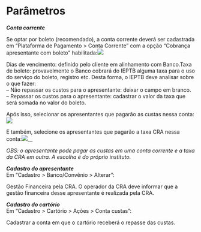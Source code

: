 # Parâmetros

_**Conta corrente**_

Se optar por boleto (recomendado), a conta corrente deverá ser cadastrada em “Plataforma de Pagamento > Conta Corrente” com a opção “Cobrança apresentante com boleto" habilitada:![](http://manual.crabr.com.br/manual/wp-content/uploads/2021/03/img-plataforma.png)

Dias de vencimento: definido pelo cliente em alinhamento com Banco.Taxa de boleto: provavelmente o Banco cobrará do IEPTB alguma taxa para o uso do serviço do boleto, registro etc. Desta forma, o IEPTB deve analisar sobre o que fazer:\
– Não repassar os custos para o apresentante: deixar o campo em branco.\
– Repassar os custos para o apresentante: cadastrar o valor da taxa que será somada no valor do boleto.

Após isso, selecionar os apresentantes que pagarão as custas nessa conta:![](http://manual.crabr.com.br/manual/wp-content/uploads/2021/03/img-plataforma2.png)

E também, selecione os apresentantes que pagarão a taxa CRA nessa conta:![](http://manual.crabr.com.br/manual/wp-content/uploads/2021/03/img-plataforma3.png)__

_OBS: o apresentante pode pagar as custas em uma conta corrente e a taxa da CRA em outra. A escolha é do próprio instituto._

_**Cadastro do apresentante**_\
Em “Cadastro > Banco/Convênio > Alterar”:

Gestão Financeira pela CRA. O operador da CRA deve informar que a gestão financeira desse apresentante é realizada pela CRA.

_**Cadastro do cartório**_\
Em “Cadastro > Cartório > Ações > Conta custas”:

Cadastrar a conta em que o cartório receberá o repasse das custas.
